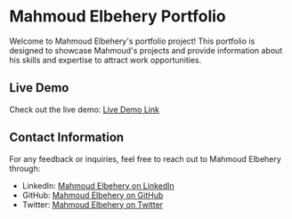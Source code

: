 # Mahmoud Elbehery Portfolio

Welcome to Mahmoud Elbehery's portfolio project! This portfolio is designed to showcase Mahmoud's projects and provide information about his skills and expertise to attract work opportunities.

## Live Demo

Check out the live demo: [Live Demo Link](https://mahmoudramy93.github.io/portfolio/)

## Contact Information

For any feedback or inquiries, feel free to reach out to Mahmoud Elbehery through:

- LinkedIn: [Mahmoud Elbehery on LinkedIn](https://www.linkedin.com/in/mahmoud-ramy-elbehery-752aab235)
- GitHub: [Mahmoud Elbehery on GitHub](https://github.com/mahmoudramy84)
- Twitter: [Mahmoud Elbehery on Twitter](https://twitter.com/mahmoudramy84)
